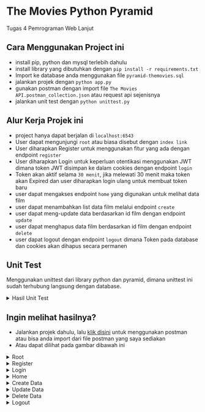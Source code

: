 # The Movies Python Pyramid
Tugas 4  Pemrograman Web Lanjut

## Cara Menggunakan Project ini
- install pip, python dan mysql terlebih dahulu
- install library yang dibutuhkan dengan `pip install -r requirements.txt`
- Import ke database anda menggunakan file `pyramid-themovies.sql`
- jalankan projek dengan `python app.py`
- gunakan postman dengan import file `The Movies API.postman_collection.json` atau request api sejenisnya
- jalankan unit test dengan `python unittest.py`

## Alur Kerja Projek ini
- project hanya dapat berjalan di `localhost:6543`
- User dapat mengunjungi `root` atau biasa disebut dengan `index link`
- User diharapkan Register untuk menggunakan fitur yang ada dengan endpoint `register`
- User diharapkan Login untuk keperluan otentikasi menggunakan JWT dimana token JWT disimpan ke dalam cookies dengan endpoint `login`
- Token akan aktif selama `30 menit`, jika melewati 30 menit maka token akan Expired dan user diharapkan login ulang untuk membuat token baru
- user dapat mengakses endpoint `home` yang digunakan untuk melihat data film
- user dapat menambahkan list data film melalui endpoint `create`
- user dapat meng-update data berdasarkan id film dengan endpoint `update`
- user dapat menghapus data film berdasarkan id film dengan endpoint `delete`
- user dapat logout dengan endpoint `logout` dimana Token pada database dan cookies akan dihapus secara permanen

## Unit Test
Menggunakan unittest dari library python dan pyramid, dimana unittest ini sudah terhubung langsung dengan database.
<details>
<summary>Hasil Unit Test</summary>

![Root](doc/Unittest.png)

</details>

## Ingin melihat hasilnya?
- Jalankan projek dahulu, lalu
[klik disini](https://www.postman.com/lunar-comet-757420/workspace/pwl-tugas-4/collection/30672519-de1b6f3a-45d6-4eea-a315-b69d810a6ae7?action=share&creator=30672519) untuk menggunakan postman atau bisa anda import dari file postman yang saya sediakan
- Atau dapat dilihat pada gambar dibawah ini

<details>
<summary>Root</summary>
Menggunakan method get tanpa form data, untuk mengecek apakah server dan API berjalan

![Root](doc/Root.png)

</details>

<details>
<summary>Register</summary>
Menggunakan method post dengan form data username dan password

![Register](doc/Register.png)

</details>

<details>
<summary>Login</summary>
Menggunakan method post dengan form data username dan password dan diberikan respon data berupa token untuk autentikasi JWT

![Login](doc/Login.png)

</details>

<details>
<summary>Home</summary>
Menggunakan method get tanpa form data dan menghasilkan data list movie yang sudah pernah di input oleh user

![Home](doc/Home.png)

</details>

<details>
<summary>Create Data</summary>
Menggunakan method post dengan form data judul, genre, tahun(int), director

![Create](doc/Create.png)

</details>

<details>
<summary>Update Data</summary>
Menggunakan method put dengan form data id, judul, genre, tahun(int), director

![Update](doc/Update.png)

</details>

<details>
<summary>Delete Data</summary>
Menggunakan method delete dengan form data id

![Delete](doc/Delete.png)

</details>

<details>
<summary>Logout</summary>
Menggunakan method delete tanpa form data

![Logout](doc/Logout.png)

</details>
